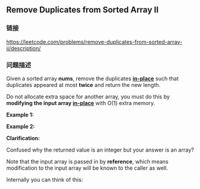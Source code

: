 ## Remove Duplicates from Sorted Array II  
### 链接  
https://leetcode.com/problems/remove-duplicates-from-sorted-array-ii/description/  
### 问题描述
Given a sorted array **nums**, remove the duplicates [**in-place**](https://en.wikipedia.org/wiki/In-place_algorithm) such that duplicates appeared at most&nbsp;**twice** and return the new length.

Do not allocate extra space for another array, you must do this by **modifying the input array [in-place](https://en.wikipedia.org/wiki/In-place_algorithm)** with O(1) extra memory.

**Example 1:**

**Example 2:**

**Clarification:**

Confused why the returned value is an integer but your answer is an array?

Note that the input array is passed in by **reference**, which means modification to the input array will be known to the caller as well.

Internally you can think of this:

